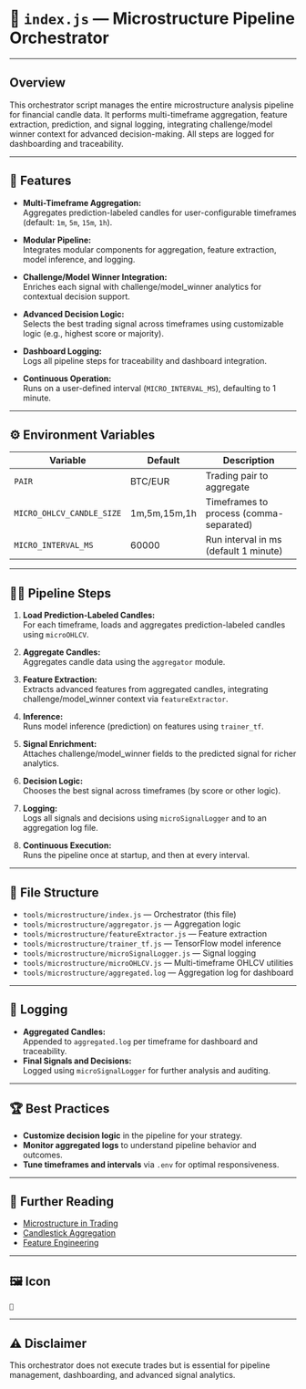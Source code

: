 # 🧬 `index.js` — Microstructure Pipeline Orchestrator

---

## Overview

This orchestrator script manages the entire microstructure analysis pipeline for financial candle data. It performs multi-timeframe aggregation, feature extraction, prediction, and signal logging, integrating challenge/model winner context for advanced decision-making. All steps are logged for dashboarding and traceability.

---

## 🧩 Features

- **Multi-Timeframe Aggregation:**  
  Aggregates prediction-labeled candles for user-configurable timeframes (default: `1m`, `5m`, `15m`, `1h`).

- **Modular Pipeline:**  
  Integrates modular components for aggregation, feature extraction, model inference, and logging.

- **Challenge/Model Winner Integration:**  
  Enriches each signal with challenge/model_winner analytics for contextual decision support.

- **Advanced Decision Logic:**  
  Selects the best trading signal across timeframes using customizable logic (e.g., highest score or majority).

- **Dashboard Logging:**  
  Logs all pipeline steps for traceability and dashboard integration.

- **Continuous Operation:**  
  Runs on a user-defined interval (`MICRO_INTERVAL_MS`), defaulting to 1 minute.

---

## ⚙️ Environment Variables

| Variable                | Default      | Description                                      |
|-------------------------|--------------|--------------------------------------------------|
| `PAIR`                  | BTC/EUR      | Trading pair to aggregate                        |
| `MICRO_OHLCV_CANDLE_SIZE` | 1m,5m,15m,1h| Timeframes to process (comma-separated)          |
| `MICRO_INTERVAL_MS`     | 60000        | Run interval in ms (default 1 minute)            |

---

## 🧑‍💻 Pipeline Steps

1. **Load Prediction-Labeled Candles:**  
   For each timeframe, loads and aggregates prediction-labeled candles using `microOHLCV`.

2. **Aggregate Candles:**  
   Aggregates candle data using the `aggregator` module.

3. **Feature Extraction:**  
   Extracts advanced features from aggregated candles, integrating challenge/model_winner context via `featureExtractor`.

4. **Inference:**  
   Runs model inference (prediction) on features using `trainer_tf`.

5. **Signal Enrichment:**  
   Attaches challenge/model_winner fields to the predicted signal for richer analytics.

6. **Decision Logic:**  
   Chooses the best signal across timeframes (by score or other logic).

7. **Logging:**  
   Logs all signals and decisions using `microSignalLogger` and to an aggregation log file.

8. **Continuous Execution:**  
   Runs the pipeline once at startup, and then at every interval.

---

## 📂 File Structure

- `tools/microstructure/index.js` — Orchestrator (this file)
- `tools/microstructure/aggregator.js` — Aggregation logic
- `tools/microstructure/featureExtractor.js` — Feature extraction
- `tools/microstructure/trainer_tf.js` — TensorFlow model inference
- `tools/microstructure/microSignalLogger.js` — Signal logging
- `tools/microstructure/microOHLCV.js` — Multi-timeframe OHLCV utilities
- `tools/microstructure/aggregated.log` — Aggregation log for dashboard

---

## 📝 Logging

- **Aggregated Candles:**  
  Appended to `aggregated.log` per timeframe for dashboard and traceability.
- **Final Signals and Decisions:**  
  Logged using `microSignalLogger` for further analysis and auditing.

---

## 🏆 Best Practices

- **Customize decision logic** in the pipeline for your strategy.
- **Monitor aggregated logs** to understand pipeline behavior and outcomes.
- **Tune timeframes and intervals** via `.env` for optimal responsiveness.

---

## 📘 Further Reading

- [Microstructure in Trading](https://www.investopedia.com/terms/m/market-microstructure.asp)
- [Candlestick Aggregation](https://www.investopedia.com/terms/c/candlestick.asp)
- [Feature Engineering](https://en.wikipedia.org/wiki/Feature_engineering)

---

## 🖼️ Icon

```
🧬
```

---

## ⚠️ Disclaimer

This orchestrator does not execute trades but is essential for pipeline management, dashboarding, and advanced signal analytics.
